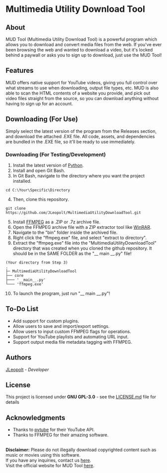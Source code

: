 # Multimedia Utility Download Tool

## About
MUD Tool (Multimedia Utility Download Tool) is a powerful program which allows you to download and convert media files from the web. If you've ever been browsing the web and wanted to download a video, but it's locked behind a paywall or asks you to sign up to download, just use the MUD Tool!

## Features
MUD offers native support for YouTube videos, giving you full control over what streams to use when downloading, output file types, etc. MUD is also able to scan the HTML contents of a website you provide, and pick out video files straight from the source, so you can download anything without having to sign up for an account.

## Downloading (For Use)
Simply select the latest version of the program from the Releases section, and download the attached .EXE file.
All code, assets, and dependencies are bundled in the .EXE file, so it'll be ready to use immediately.

### Downloading (For Testing/Development)
1. Install the latest version of <a href="https://www.python.org/downloads/">Python</a>. <br>
2. Install and open Git Bash. <br>
3. In Git Bash, navigate to the directory where you want the project installed.
```
cd C:\Your\Specific\Directory
```
4. Then, clone this repository.
```
git clone https://github.com/JLeopolt/MultimediaUtilityDownloadTool.git
```
5. Install <a href="https://ffmpeg.org/download.html">FFMPEG</a> as a .ZIP or .7z archive file. <br>
6. Open the FFMPEG archive file with a ZIP extractor tool like <a href="https://www.win-rar.com/start.html?&L=0">WinRAR</a>. <br>
7. Navigate to the "bin" folder inside the archived file. <br>
8. Right click the "ffmpeg.exe" file, and select "extract to directory". <br>
9. Extract the "ffmpeg.exe" file into the "MultimediaUtilityDownloadTool" directory that was created when you cloned the github repository. 
It should be in the SAME FOLDER as the "__ main __.py" file!
```
(Your directory from Step 3)
. 
├─ MultimediaUtilityDownloadTool
├── core
├─── '__main__.py'
└─── 'ffmpeg.exe'
```
10. To launch the program, just run "__ main __.py"!

## To-Do List
* Add support for custom plugins.
* Allow users to save and import/export settings.
* Allow users to input custom FFMPEG flags for operations.
* Support for YouTube playlists and automating URL input.
* Support output media file metadata tagging with FFMPEG.

## Authors
[JLeopolt](https://github.com/JLeopolt) - *Developer*

## License
This project is licensed under **GNU GPL-3.0** - see the [LICENSE.md](LICENSE.md) file for details

## Acknowledgments
* Thanks to [pytube](https://github.com/pytube/pytube) for their YouTube API.
* Thanks to FFMPEG for their amazing software.
<br>
<b>Disclaimer:</b>
Please do not illegally download copyrighted content such as music or movies using this software.
<br>
If you have any inquiries, contact us <a href="https://www.pyroneon.ml/contact-us/email">here</a>.<br>
Visit the official website for MUD Tool <a href="https://www.pyroneon.ml/mudtool">here</a>.<br>
